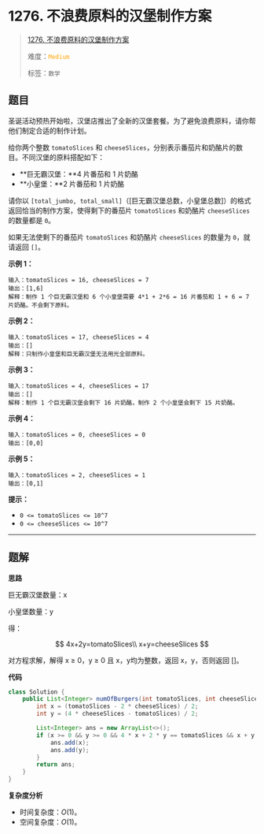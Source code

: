# 1276. 不浪费原料的汉堡制作方案

> [1276. 不浪费原料的汉堡制作方案](https://leetcode.cn/problems/number-of-burgers-with-no-waste-of-ingredients/)
>
> 难度：<font color=orange>`Medium`</font>
>
> 标签：`数学`

## 题目

圣诞活动预热开始啦，汉堡店推出了全新的汉堡套餐。为了避免浪费原料，请你帮他们制定合适的制作计划。

给你两个整数 `tomatoSlices` 和 `cheeseSlices`，分别表示番茄片和奶酪片的数目。不同汉堡的原料搭配如下：

* **巨无霸汉堡：**4 片番茄和 1 片奶酪
* **小皇堡：**2 片番茄和 1 片奶酪

请你以 `[total_jumbo, total_small]`（\[巨无霸汉堡总数，小皇堡总数\]）的格式返回恰当的制作方案，使得剩下的番茄片 `tomatoSlices` 和奶酪片 `cheeseSlices` 的数量都是 `0`。

如果无法使剩下的番茄片 `tomatoSlices` 和奶酪片 `cheeseSlices` 的数量为 `0`，就请返回 `[]`。

**示例 1：**

```
输入：tomatoSlices = 16, cheeseSlices = 7
输出：[1,6]
解释：制作 1 个巨无霸汉堡和 6 个小皇堡需要 4*1 + 2*6 = 16 片番茄和 1 + 6 = 7 片奶酪。不会剩下原料。
```

**示例 2：**

```
输入：tomatoSlices = 17, cheeseSlices = 4
输出：[]
解释：只制作小皇堡和巨无霸汉堡无法用光全部原料。
```

**示例 3：**

```
输入：tomatoSlices = 4, cheeseSlices = 17
输出：[]
解释：制作 1 个巨无霸汉堡会剩下 16 片奶酪，制作 2 个小皇堡会剩下 15 片奶酪。
```

**示例 4：**

```
输入：tomatoSlices = 0, cheeseSlices = 0
输出：[0,0]
```

**示例 5：**

```
输入：tomatoSlices = 2, cheeseSlices = 1
输出：[0,1]
```

**提示：**

* `0 <= tomatoSlices <= 10^7`
* `0 <= cheeseSlices <= 10^7`

--------------------

## 题解

**思路**

巨无霸汉堡数量：x

小皇堡数量：y

得：

$$
4x+2y=tomatoSlices\\
x+y=cheeseSlices
$$

对方程求解，解得 x ≥ 0，y ≥ 0 且 x，y均为整数，返回 x，y，否则返回 []。

**代码**

```java
class Solution {
    public List<Integer> numOfBurgers(int tomatoSlices, int cheeseSlices) {
        int x = (tomatoSlices - 2 * cheeseSlices) / 2;
        int y = (4 * cheeseSlices - tomatoSlices) / 2;

        List<Integer> ans = new ArrayList<>();
        if (x >= 0 && y >= 0 && 4 * x + 2 * y == tomatoSlices && x + y == cheeseSlices) {
            ans.add(x);
            ans.add(y);
        }
        return ans;
    }
}
```

**复杂度分析**

- 时间复杂度：$O(1)$。
- 空间复杂度：$O(1)$。
